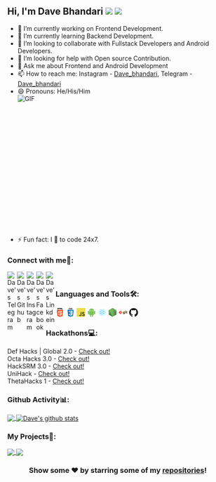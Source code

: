 ## Hi, I'm Dave Bhandari <img src="https://raw.githubusercontent.com/MartinHeinz/MartinHeinz/master/wave.gif" width="30px"> ![](https://visitor-badge.glitch.me/badge?page_id=Davekibh.Davekibh)

- 🔭 I’m currently working on Frontend Development.
- 🌱 I’m currently learning Backend Development.
- 👯 I’m looking to collaborate with Fullstack Developers and Android Developers.
- 🤔 I’m looking for help with Open source Contribution.
- 💬 Ask me about Frontend and Android Development
- 📫 How to reach me: Instagram - [Dave_bhandari](https://Instagram.com/Dave_bhandari), Telegram - [Dave_bhandari](https://t.me/Dave_bhandari)
- 😄 Pronouns: He/His/Him  <img align="right" alt="GIF" src="https://github.com/abhisheknaiidu/abhisheknaiidu/blob/master/code.gif?raw=true" width="500" height="320" />
- ⚡ Fun fact: I 💖 to code 24x7.

### Connect with me🤝:

<a href="https://t.me/Dave_bhandari">
  <img align="left" alt="Dave's Telegram" width="22px" src="https://cdn.jsdelivr.net/npm/simple-icons@v3/icons/telegram.svg" />
</a>

<a href="https://github.com/Davekibh/">
  <img align="left" alt="Dave's Github" width="22px" src="https://cdn.jsdelivr.net/npm/simple-icons@v3/icons/github.svg" />
</a>

<a href="https://instagram.com/Dave_bhandari/">
  <img align="left" alt="Dave's Instagram" width="22px" src="https://cdn.jsdelivr.net/npm/simple-icons@v3/icons/instagram.svg" />
</a>

<a href="https://www.facebook.com/people/Dave-Bhandari/100005906536571">
  <img align="left" alt="Dave's Facebook" width="22px" src="https://cdn.jsdelivr.net/npm/simple-icons@v3/icons/facebook.svg" />
</a>

<a href="https://linkedin.com/in/dave-bhandari-4a74761a7/">
  <img align="left" alt="Dave's Linkdein" width="22px" src="https://cdn.jsdelivr.net/npm/simple-icons@v3/icons/linkedin.svg" />
</a>

<br/>

### Languages and Tools🛠:
<code><img height="20" src="https://raw.githubusercontent.com/github/explore/80688e429a7d4ef2fca1e82350fe8e3517d3494d/topics/html/html.png"></code>
<code><img height="20" src="https://raw.githubusercontent.com/github/explore/80688e429a7d4ef2fca1e82350fe8e3517d3494d/topics/css/css.png"></code>
<code><img height="20" src="https://raw.githubusercontent.com/github/explore/80688e429a7d4ef2fca1e82350fe8e3517d3494d/topics/javascript/javascript.png"></code>
<code><img height="20" src="https://raw.githubusercontent.com/github/explore/80688e429a7d4ef2fca1e82350fe8e3517d3494d/topics/android/android.png"></code>
<code><img height="20" src="https://raw.githubusercontent.com/github/explore/80688e429a7d4ef2fca1e82350fe8e3517d3494d/topics/react/react.png"></code> 
<code><img height="20" src="https://raw.githubusercontent.com/github/explore/80688e429a7d4ef2fca1e82350fe8e3517d3494d/topics/nodejs/nodejs.png"></code>
<code><img height="20" src="https://raw.githubusercontent.com/github/explore/80688e429a7d4ef2fca1e82350fe8e3517d3494d/topics/git/git.png"></code>
<code><img height="20" src="https://raw.githubusercontent.com/github/explore/78df643247d429f6cc873026c0622819ad797942/topics/github/github.png"></code>

### Hackathons💻:
Def Hacks | Global 2.0  -  [Check out!](https://defhacks.co/hackathons/global_2.0)<br/>
Octa Hacks 3.0          -  [Check out!](https://octahacks.tech/)<br/>
HackSRM 3.0             -  [Check out!](https://hacksrm.tech/)<br/>
UniHack                 -  [Check out!](https://unihack.eu/)<br/>
ThetaHacks 1            -  [Check out!](https://thetahacks.tech/)<br/>

### Github Activity📊:
<a href="https://github.com/Davekibh">
  <img align="center" 
src="https://github-readme-stats.vercel.app/api/top-langs/?username=Davekibh&theme=tokyonight&hide_langs_below=1" />
  </a>
  
  <a href="https://github.com/Davekibh">
 <img align="center" src="https://github-readme-stats.vercel.app/api?username=Davekibh&show_icons=true&theme=tokyonight&line_height=27" alt="Dave's github stats"/>
</a>

<br/>
 
### My Projects🌟:
<a href="https://github.com/Davekibh/Background-generator">
  <img align="center" src="https://github-readme-stats.vercel.app/api/pin/?username=Davekibh&repo=Background-generator&theme=tokyonight" />
</a>

<a href="https://github.com/Davekibh/robofriends">
 <img align="center" src="https://github-readme-stats.vercel.app/api/pin/?username=Davekibh&repo=robofriends&theme=tokyonight" />
</a>

<div align="center">
  
### Show some ❤️ by starring some of my [repositories](https://github.com/Davekibh?tab=repositories)!

</div>

